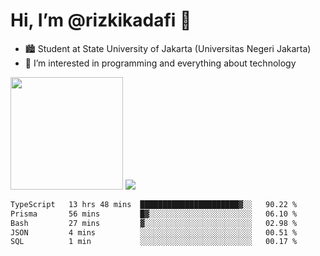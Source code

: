 # Hi, I’m @rizkikadafi 👋
- 🏙 Student at State University of Jakarta (Universitas Negeri Jakarta)
- 👀 I’m interested in programming and everything about technology
<img height="180em" src="https://github-readme-stats.vercel.app/api?username=rizkikadafi&show_icons=true&hide_border=true&&count_private=true&include_all_commits=true" />
<img src="https://github-readme-stats.vercel.app/api/top-langs/?username=rizkikadafi&show_icons=true&hide_border=true&&count_private=true&include_all_commits=true" />

<!--START_SECTION:waka-->

```txt
TypeScript   13 hrs 48 mins  ██████████████████████▓░░   90.22 %
Prisma       56 mins         █▓░░░░░░░░░░░░░░░░░░░░░░░   06.10 %
Bash         27 mins         ▓░░░░░░░░░░░░░░░░░░░░░░░░   02.98 %
JSON         4 mins          ░░░░░░░░░░░░░░░░░░░░░░░░░   00.51 %
SQL          1 min           ░░░░░░░░░░░░░░░░░░░░░░░░░   00.17 %
```

<!--END_SECTION:waka-->

<!---
rizkikadafi/rizkikadafi is a ✨ special ✨ repository because its `README.md` (this file) appears on your GitHub profile.
You can click the Preview link to take a look at your changes.
--->
